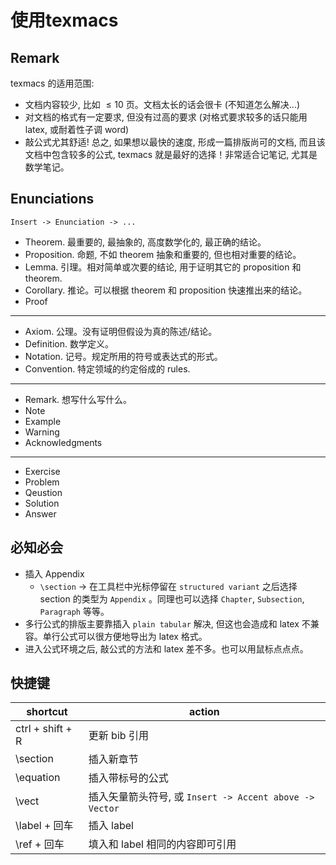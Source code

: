 # 使用texmacs

## Remark
texmacs 的适用范围:

* 文档内容较少, 比如 $\leq10$ 页。文档太长的话会很卡 (不知道怎么解决...)
* 对文档的格式有一定要求, 但没有过高的要求 (对格式要求较多的话只能用 latex, 或耐着性子调 word)
* 敲公式尤其舒适!
总之, 如果想以最快的速度, 形成一篇排版尚可的文档, 而且该文档中包含较多的公式, texmacs 就是最好的选择！非常适合记笔记, 尤其是数学笔记。

## Enunciations

`Insert -> Enunciation -> ...`
* Theorem.  最重要的, 最抽象的, 高度数学化的, 最正确的结论。
* Proposition. 命题, 不如 theorem 抽象和重要的, 但也相对重要的结论。
* Lemma. 引理。相对简单或次要的结论, 用于证明其它的 proposition 和 theorem.
* Corollary. 推论。可以根据 theorem 和 proposition 快速推出来的结论。
* Proof
---
* Axiom. 公理。没有证明但假设为真的陈述/结论。
* Definition. 数学定义。
* Notation. 记号。规定所用的符号或表达式的形式。
* Convention. 特定领域的约定俗成的 rules. 
---
* Remark. 想写什么写什么。
* Note
* Example
* Warning
* Acknowledgments
---
* Exercise
* Problem 
* Qeustion
* Solution
* Answer

## 必知必会
* 插入 Appendix
	* `\section` -> 在工具栏中光标停留在 `structured variant` 之后选择 section 的类型为 `Appendix` 。同理也可以选择 `Chapter`, `Subsection`, `Paragraph` 等等。
* 多行公式的排版主要靠插入 `plain tabular` 解决, 但这也会造成和 latex 不兼容。单行公式可以很方便地导出为 latex 格式。
* 进入公式环境之后, 敲公式的方法和 latex 差不多。也可以用鼠标点点点。


## 快捷键

| shortcut | action |
|--|--|
| ctrl + shift + R | 更新 bib 引用 |
| \section  | 插入新章节 |
| \equation  | 插入带标号的公式 |
| \vect  | 插入矢量箭头符号, 或 `Insert -> Accent above -> Vector` |
| \label + 回车 | 插入 label |
| \ref + 回车 | 填入和 label 相同的内容即可引用 |





<!--stackedit_data:
eyJoaXN0b3J5IjpbLTQyMjI3NDY2NCwtNzIwNzgxNzgyXX0=
-->